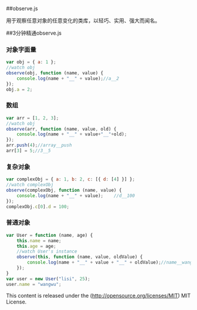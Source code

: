 ##observe.js

用于观察任意对象的任意变化的类库，以轻巧、实用、强大而闻名。

##3分钟精通observe.js

### 对象字面量
```javascript
var obj = { a: 1 };
//watch obj
observe(obj, function (name, value) {
    console.log(name + "__" + value);//a__2 
});
obj.a = 2;
```

### 数组
```javascript
var arr = [1, 2, 3];
//watch obj
observe(arr, function (name, value, old) {
    console.log(name + "__" + value+"__"+old);
});
arr.push(4);//array__push 
arr[3] = 5;//3__5
```

### 复杂对象
```javascript
var complexObj = { a: 1, b: 2, c: [{ d: [4] }] };
//watch complexObj
observe(complexObj, function (name, value) {
    console.log(name + "__" + value);    //d__100 
});
complexObj.c[0].d = 100;
```
### 普通对象
```javascript
var User = function (name, age) {
    this.name = name;
    this.age = age;
    //watch User's instance
    observe(this, function (name, value, oldValue) {
        console.log(name + "__" + value + "__" + oldValue);//name__wangwu__lisi 
    });
}
var user = new User("lisi", 25);
user.name = "wangwu";
```


This content is released under the (http://opensource.org/licenses/MIT) MIT License.

